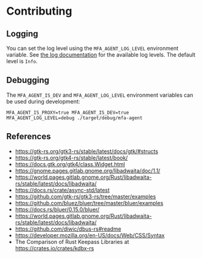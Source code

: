 # Contributing

## Logging

You can set the log level using the `MFA_AGENT_LOG_LEVEL` environment variable.
See [the log documentation](https://docs.rs/log/0.4.11/log/enum.LevelFilter.html) for the available log levels.
The default level is `Info`.

## Debugging
The `MFA_AGENT_IS_DEV` and `MFA_AGENT_LOG_LEVEL` environment variables can be used during
development:

```
MFA_AGENT_IS_PROXY=true MFA_AGENT_IS_DEV=true MFA_AGENT_LOG_LEVEL=debug ./target/debug/mfa-agent
```

## References
* https://gtk-rs.org/gtk3-rs/stable/latest/docs/gtk/#structs
* https://gtk-rs.org/gtk4-rs/stable/latest/book/
* https://docs.gtk.org/gtk4/class.Widget.html
* https://gnome.pages.gitlab.gnome.org/libadwaita/doc/1.1/
* https://world.pages.gitlab.gnome.org/Rust/libadwaita-rs/stable/latest/docs/libadwaita/
* https://docs.rs/crate/async-std/latest
* https://github.com/gtk-rs/gtk3-rs/tree/master/examples
* https://github.com/bluez/bluer/tree/master/bluer/examples
* https://docs.rs/bluer/0.15.0/bluer/
* https://world.pages.gitlab.gnome.org/Rust/libadwaita-rs/stable/latest/docs/libadwaita/
* https://github.com/diwic/dbus-rs#readme
* https://developer.mozilla.org/en-US/docs/Web/CSS/Syntax
* The Comparison of Rust Keepass Libraries at https://crates.io/crates/kdbx-rs
